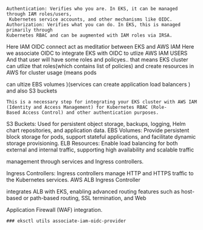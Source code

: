 
```
Authentication: Verifies who you are. In EKS, it can be managed through IAM roles/users,
 Kubernetes service accounts, and other mechanisms like OIDC.
Authorization: Verifies what you can do. In EKS, this is managed primarily through
Kubernetes RBAC and can be augmented with IAM roles via IRSA.
```


Here IAM OIDC connect act as meditatior between EKS and AWS IAM
Here we associate OIDC to  integrate EKS with OIDC to utlize AWS IAM USERS 
And that user will have some roles and policyes..
that means EKS cluster can utlize that roles(which contains list of policies) and create resources in AWS for cluster usage (means pods 

can ultize EBS volumes )(services can create application load balancers ) and also S3 buckets 
```
This is a necessary step for integrating your EKS cluster with AWS IAM (Identity and Access Management) for Kubernetes RBAC (Role-
Based Access Control) and other authentication purposes.
```
S3 Buckets: Used for persistent object storage, backups, logging, Helm chart repositories, and application data.
EBS Volumes: Provide persistent block storage for pods, support stateful applications, and facilitate dynamic storage provisioning.
ELB Resources: Enable load balancing for both external and internal traffic, supporting high availability and scalable traffic 

management through services and Ingress controllers.

Ingress Controllers: Ingress controllers manage HTTP and HTTPS traffic to the Kubernetes services. AWS ALB Ingress Controller 

integrates ALB with EKS, enabling advanced routing features such as host-based or path-based routing, SSL termination, and Web 

Application Firewall (WAF) integration.
```
### eksctl utils associate-iam-oidc-provider
```
